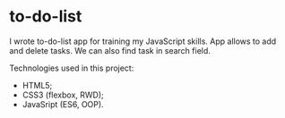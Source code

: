 # to-do-list
I wrote to-do-list app for training my JavaScript skills.
App allows to add and delete tasks. We can also find task in search field.

Technologies used in this project:
- HTML5;
- CSS3 (flexbox, RWD);
- JavaSript (ES6, OOP).
